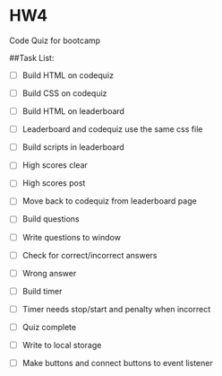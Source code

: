 # HW4
Code Quiz for bootcamp

##Task List:

- [ ] Build HTML on codequiz 
- [ ] Build CSS on codequiz
- [ ] Build HTML on leaderboard
- [ ] Leaderboard and codequiz use the same css file
- [ ] Build scripts in leaderboard
- [ ] High scores clear
- [ ] High scores post
- [ ] Move back to codequiz from leaderboard page
- [ ] Build questions 
- [ ] Write questions to window
- [ ] Check for correct/incorrect answers
- [ ] Wrong answer
- [ ] Build timer
- [ ] Timer needs stop/start and penalty when incorrect
- [ ] Quiz complete
- [ ] Write to local storage
- [ ] Make buttons and connect buttons to event listener

